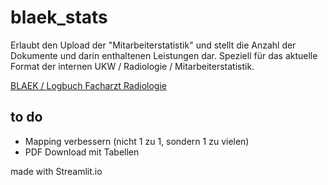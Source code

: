 # blaek_stats
Erlaubt den Upload der "Mitarbeiterstatistik" und stellt die Anzahl der Dokumente und darin enthaltenen Leistungen dar. Speziell für das aktuelle Format der internen UKW / Radiologie / Mitarbeiterstatistik.

[BLAEK / Logbuch Facharzt Radiologie](https://www.blaek.de/weiterbildung/qualifikationen-nach-der-weiterbildungsordnung/facharzt-fuer-radiologie)

## to do
* Mapping verbessern (nicht 1 zu 1, sondern 1 zu vielen)
* PDF Download mit Tabellen


made with Streamlit.io
